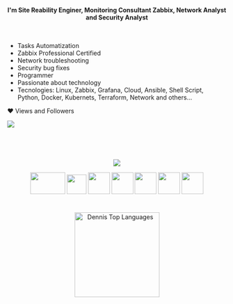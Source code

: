 

<p align="center"><b>  I'm Site Reability Enginer, Monitoring Consultant Zabbix, Network Analyst and Security Analyst </b></p>

<p>
ㅤ
</p>


- Tasks Automatization
- Zabbix Professional Certified
- Network troubleshooting
- Security bug fixes
- Programmer
- Passionate about technology
- Tecnologies: Linux, Zabbix, Grafana, Cloud, Ansible, Shell Script, Python, Docker, Kubernets, Terraform, Network and others...

<p> ❤ Views and Followers</p>
<a href="https://github.com/Meghna-DAS/github-profile-views-counter">
    <img src="https://komarev.com/ghpvc/?username=DennisNgrox">
</a>

 
<h1></h1>
ㅤ

<div align="center">
<p align="center">
  <a href="https://skillicons.dev">
    <img src="https://skillicons.dev/icons?i=git,kubernetes,docker,fastapi,vim,github,js,mysql,nginx,nodejs,py,regex,terraform,linux" />
  </a>
</p>
<img width=80 height=50 src="https://opentelemetry.io/img/social/logo-wordmark-001.png" />
<img width=45 height=45 src="https://user-images.githubusercontent.com/81188924/223879567-203812c5-ee0e-4c23-80fb-f0b442dd031d.png" />
<img width=50 height=50 src="https://cdn.jsdelivr.net/gh/devicons/devicon/icons/linux/linux-original.svg" />
<img width=50 height=50 src="https://user-images.githubusercontent.com/81188924/223880016-f3a38d10-a687-4da4-b554-96e2aca453d3.png" />
<img width=50 height=50 src="https://upload.wikimedia.org/wikipedia/commons/thumb/3/3b/Grafana_icon.svg/351px-Grafana_icon.svg.png" />
<img width=50 height=50 src="https://www.freeiconspng.com/thumbs/cloud-icon/cloud-icon-22.png" />
<img width=50 height=50 src="https://icons-for-free.com/iff/png/256/ansible+red-1331550886153521193.png" />



  
  

</div>

<h1></h1>
<p>
  
</p>

<p align=center>
    <a href="https://github.com/DennisNgrox">
        <a href="https://github.com/DennisNgrox"><img alt="Dennis Top Languages" height="195em" src="https://github-readme-stats.vercel.app/api/top-langs/?username=DennisNgrox&langs_count=10&count_private=true&layout=compact&theme=react&hide_border=true&bg_color=0D1117&hide=javascript" /></a>
    </a>
</p>


